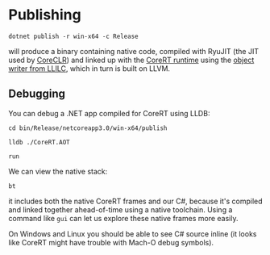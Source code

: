# Publishing

```shell
dotnet publish -r win-x64 -c Release
```

will produce a binary containing native code, compiled with RyuJIT (the JIT used by [CoreCLR](https://github.com/dotnet/coreclr)) and linked up with the [CoreRT runtime](https://github.com/dotnet/corert) using the [object writer from LLILC](https://github.com/dotnet/llilc), which in turn is built on LLVM.

## Debugging

You can debug a .NET app compiled for CoreRT using LLDB:

```
cd bin/Release/netcoreapp3.0/win-x64/publish

lldb ./CoreRT.AOT
```

```
run
```

We can view the native stack:

```
bt
```

it includes both the native CoreRT frames and our C#, because it's compiled and linked together ahead-of-time using a native toolchain. Using a command like `gui` can let us explore these native frames more easily.

On Windows and Linux you should be able to see C# source inline (it looks like CoreRT might have trouble with Mach-O debug symbols).
